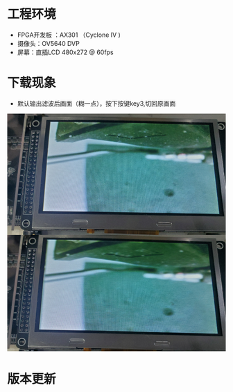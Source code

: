 # 工程环境

+ FPGA开发板 ：AX301 （Cyclone IV )
+ 摄像头：OV5640 DVP
+ 屏幕：直插LCD 480x272 @ 60fps



# 下载现象

- 默认输出滤波后画面（糊一点），按下按键key3,切回原画面



![Finish](Finish.png)



# 版本更新

